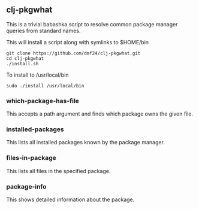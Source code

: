 ## clj-pkgwhat

This is a trivial babashka script to resolve common package manager queries from standard names.

This will install a script along with symlinks to $HOME/bin

```
git clone https://github.com/dmf24/clj-pkgwhat.git
cd clj-pkgwhat
./install.sh
```

To install to /usr/local/bin

```
sudo ./install /usr/local/bin
```

### which-package-has-file

This accepts a path argument and finds which package owns the given file.

### installed-packages

This lists all installed packages known by the package manager.

### files-in-package

This lists all files in the specified package.

### package-info

This shows detailed information about the package.
